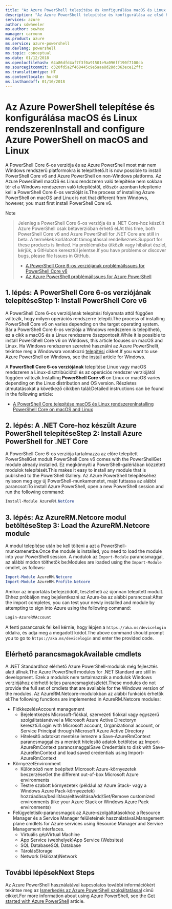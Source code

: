 ```yaml
---
title: "Az Azure PowerShell telepítése és konfigurálása macOS és Linux rendszeren | Microsoft Docs"
description: "Az Azure PowerShell telepítése és konfigurálása az első használathoz macOS és Linux rendszeren."
services: azure
author: sdwheeler
ms.author: sewhee
manager: carmonm
ms.product: azure
ms.service: azure-powershell
ms.devlang: powershell
ms.topic: conceptual
ms.date: 01/12/2018
ms.openlocfilehash: 64a86dfd4af7f3f0a91501e9a096ff190f7100cb
ms.sourcegitcommit: d320fd5a2f468445c9e5aaa8d28dc363ece12ffc
ms.translationtype: HT
ms.contentlocale: hu-HU
ms.lasthandoff: 01/16/2018
---
```

# <a name="install-and-configure-azure-powershell-on-macos-and-linux"></a><span data-ttu-id="737a5-103">Az Azure PowerShell telepítése és konfigurálása macOS és Linux rendszeren</span><span class="sxs-lookup"><span data-stu-id="737a5-103">Install and configure Azure PowerShell on macOS and Linux</span></span>

<span data-ttu-id="737a5-104">A PowerShell Core 6-os verziója és az Azure PowerShell most már nem Windows rendszerű platformokra is telepíthető.</span><span class="sxs-lookup"><span data-stu-id="737a5-104">It is now possible to install PowerShell Core v6 and Azure PowerShell on non-Windows platforms.</span></span>
<span data-ttu-id="737a5-105">Az Azure PowerShell macOS és Linux rendszeren való telepítése nem sokban tér el a Windows rendszeren való telepítéstől, először azonban telepítenie kell a PowerShell Core 6-os verzióját is.</span><span class="sxs-lookup"><span data-stu-id="737a5-105">The process of installing Azure PowerShell on macOS and Linux is not that different from Windows, however, you must first install PowerShell Core v6.</span></span>

> [!NOTE]

> <span data-ttu-id="737a5-106">Jelenleg a PowerShell Core 6-os verziója és a .NET Core-hoz készült Azure PowerShell csak bétaverzióban érhető el.</span><span class="sxs-lookup"><span data-stu-id="737a5-106">At this time, both PowerShell Core v6 and Azure PowerShell for .NET Core are still in beta.</span></span>
> <span data-ttu-id="737a5-107">A termékek korlátozott támogatással rendelkeznek.</span><span class="sxs-lookup"><span data-stu-id="737a5-107">Support for these products is limited.</span></span> <span data-ttu-id="737a5-108">Ha problémákba ütközik vagy hibákat észlel, kérjük, a GitHubon keresztül jelentse.</span><span class="sxs-lookup"><span data-stu-id="737a5-108">If you have problems or discover bugs, please file Issues in GitHub.</span></span>
>
> * [<span data-ttu-id="737a5-109">A PowerShell Core 6-os verziójának problémái</span><span class="sxs-lookup"><span data-stu-id="737a5-109">Issues for PowerShell Core v6</span></span>](https://github.com/PowerShell/PowerShell/issues)
> * [<span data-ttu-id="737a5-110">Az Azure PowerShell problémái</span><span class="sxs-lookup"><span data-stu-id="737a5-110">Issues for Azure PowerShell</span></span>](https://github.com/azure/azure-docs-powershell/issues)

## <a name="step-1-install-powershell-core-v6"></a><span data-ttu-id="737a5-111">1. lépés: A PowerShell Core 6-os verziójának telepítése</span><span class="sxs-lookup"><span data-stu-id="737a5-111">Step 1: Install PowerShell Core v6</span></span>

<span data-ttu-id="737a5-112">A PowerShell Core 6-os verziójának telepítési folyamata attól függően változik, hogy milyen operációs rendszerre telepíti.</span><span class="sxs-lookup"><span data-stu-id="737a5-112">The process of installing PowerShell Core v6 on varies depending on the target operating system.</span></span>
<span data-ttu-id="737a5-113">Bár a PowerShell Core 6-os verziója a Windows rendszeren is telepíthető, ez a cikk a macOS és a Linux rendszerre összpontosít.</span><span class="sxs-lookup"><span data-stu-id="737a5-113">While it is possible to install PowerShell Core v6 on Windows, this article focuses on macOS and Linux.</span></span> <span data-ttu-id="737a5-114">Ha Windows rendszeren szeretné használni az Azure PowerShellt, tekintse meg a Windowsra vonatkozó [telepítési](./install-azurerm-ps.md) cikket.</span><span class="sxs-lookup"><span data-stu-id="737a5-114">If you want to use Azure PowerShell on Windows, see the [install](./install-azurerm-ps.md) article for Windows.</span></span>

<span data-ttu-id="737a5-115">A **PowerShell Core 6-os verziójának** telepítése Linux vagy macOS rendszeren a Linux-disztribúciótól és az operációs rendszer verziójától függően változik.</span><span class="sxs-lookup"><span data-stu-id="737a5-115">Installing **PowerShell Core v6** on Linux or macOS varies depending on the Linux distribution and OS version.</span></span>
<span data-ttu-id="737a5-116">Részletes útmutatásokat a következő cikkben talál:</span><span class="sxs-lookup"><span data-stu-id="737a5-116">Detailed instructions can be found in the following article:</span></span>

- [<span data-ttu-id="737a5-117">A PowerShell Core telepítése macOS és Linux rendszeren</span><span class="sxs-lookup"><span data-stu-id="737a5-117">Installing PowerShell Core on macOS and Linux</span></span>](/powershell/scripting/setup/installing-powershell-core-on-macos-and-linux)

## <a name="step-2-install-azure-powershell-for-net-core"></a><span data-ttu-id="737a5-118">2. lépés: A .NET Core-hoz készült Azure PowerShell telepítése</span><span class="sxs-lookup"><span data-stu-id="737a5-118">Step 2: Install Azure PowerShell for .NET Core</span></span>

<span data-ttu-id="737a5-119">A PowerShell Core 6-os verziója tartalmazza az előre telepített PowerShellGet modult.</span><span class="sxs-lookup"><span data-stu-id="737a5-119">PowerShell Core v6 comes with the PowerShellGet module already installed.</span></span> <span data-ttu-id="737a5-120">Ez megkönnyíti a PowerShell-galériában közzétett modulok telepítését.</span><span class="sxs-lookup"><span data-stu-id="737a5-120">This makes it easy to install any module that is published to the PowerShell Gallery.</span></span> <span data-ttu-id="737a5-121">Az Azure PowerShell telepítéséhez nyisson meg egy új PowerShell-munkamenetet, majd futtassa az alábbi parancsot:</span><span class="sxs-lookup"><span data-stu-id="737a5-121">To install Azure PowerShell, open a new PowerShell session and run the following command:</span></span>

```powershell
Install-Module AzureRM.NetCore
```

## <a name="step-3-load-the-azurermnetcore-module"></a><span data-ttu-id="737a5-122">3. lépés: Az AzureRM.Netcore modul betöltése</span><span class="sxs-lookup"><span data-stu-id="737a5-122">Step 3: Load the AzureRM.Netcore module</span></span>

<span data-ttu-id="737a5-123">A modul telepítése után be kell tölteni a azt a PowerShell-munkamenetbe.</span><span class="sxs-lookup"><span data-stu-id="737a5-123">Once the module is installed, you need to load the module into your PowerShell session.</span></span> <span data-ttu-id="737a5-124">A modulok az `Import-Module` parancsmaggal, az alábbi módon tölthetők be:</span><span class="sxs-lookup"><span data-stu-id="737a5-124">Modules are loaded using the `Import-Module` cmdlet, as follows:</span></span>

```powershell
Import-Module AzureRM.Netcore
Import-Module AzureRM.Profile.Netcore
```

<span data-ttu-id="737a5-125">Amikor az importálás befejeződött, tesztelheti az újonnan telepített modult. Ehhez próbáljon meg bejelentkezni az Azure-ba az alábbi paranccsal:</span><span class="sxs-lookup"><span data-stu-id="737a5-125">After the import completes, you can test your newly installed and module by attempting to sign into Azure using the following command:</span></span>

```powershell
Login-AzureRMAccount
```

<span data-ttu-id="737a5-126">A fenti parancsnak fel kell kérnie, hogy lépjen a `https://aka.ms/devicelogin` oldalra, és adja meg a megadott kódot.</span><span class="sxs-lookup"><span data-stu-id="737a5-126">The above command should prompt you to go to `https://aka.ms/devicelogin` and enter the provided code.</span></span>

## <a name="available-cmdlets"></a><span data-ttu-id="737a5-127">Elérhető parancsmagok</span><span class="sxs-lookup"><span data-stu-id="737a5-127">Available cmdlets</span></span>

<span data-ttu-id="737a5-128">A .NET Standardhoz elérhető Azure PowerShell-modulok még fejlesztés alatt állnak.</span><span class="sxs-lookup"><span data-stu-id="737a5-128">The Azure PowerShell modules for .NET Standard are still in development.</span></span> <span data-ttu-id="737a5-129">Ezek a modulok nem tartalmazzák a modulok Windows verziójához elérhető teljes parancsmagkészletét.</span><span class="sxs-lookup"><span data-stu-id="737a5-129">These modules do not provide the full set of cmdlets that are available for the Windows version of the modules.</span></span> <span data-ttu-id="737a5-130">Az AzureRM.Netcore-modulokban az alábbi funkciók érhetők el:</span><span class="sxs-lookup"><span data-stu-id="737a5-130">The following functions are implemented in AzureRM.Netcore modules:</span></span>

* <span data-ttu-id="737a5-131">Fiókkezelés</span><span class="sxs-lookup"><span data-stu-id="737a5-131">Account management</span></span>
  - <span data-ttu-id="737a5-132">Bejelentkezés Microsoft-fiókkal, szervezeti fiókkal vagy egyszerű szolgáltatásnévvel a Microsoft Azure Active Directoryn keresztül</span><span class="sxs-lookup"><span data-stu-id="737a5-132">Login with Microsoft account, Organizational account, or Service Principal through Microsoft Azure Active Directory</span></span>
  - <span data-ttu-id="737a5-133">Hitelesítő adatokat mentése lemezre a Save-AzureRmContext parancsmaggal és a mentett hitelesítő adatok betöltése az Import-AzureRmContext parancsmaggal</span><span class="sxs-lookup"><span data-stu-id="737a5-133">Save Credentials to disk with Save-AzureRmContext and load saved credentials using Import-AzureRmContext</span></span>
* <span data-ttu-id="737a5-134">Környezet</span><span class="sxs-lookup"><span data-stu-id="737a5-134">Environment</span></span>
  - <span data-ttu-id="737a5-135">Különböző nem beépített Microsoft Azure-környezetek beszerzése</span><span class="sxs-lookup"><span data-stu-id="737a5-135">Get the different out-of-box Microsoft Azure environments</span></span>
  - <span data-ttu-id="737a5-136">Testre szabott környezetek (például az Azure Stack- vagy a Windows Azure Pack-környezetek) hozzáadása/beállítása/eltávolítása</span><span class="sxs-lookup"><span data-stu-id="737a5-136">Add/Set/Remove customized environments (like your Azure Stack or Windows Azure Pack environments)</span></span>
* <span data-ttu-id="737a5-137">Felügyeletisík-parancsmagok az Azure-szolgáltatásokhoz a Resource Manager és a Service Manager felületeinek használatával.</span><span class="sxs-lookup"><span data-stu-id="737a5-137">Management plane cmdlets for Azure services using Resource Manager and Service Management interfaces.</span></span>
  - <span data-ttu-id="737a5-138">Virtuális gép</span><span class="sxs-lookup"><span data-stu-id="737a5-138">Virtual Machine</span></span>
  - <span data-ttu-id="737a5-139">App Service (webhelyek)</span><span class="sxs-lookup"><span data-stu-id="737a5-139">App Service (Websites)</span></span>
  - <span data-ttu-id="737a5-140">SQL Database</span><span class="sxs-lookup"><span data-stu-id="737a5-140">SQL Database</span></span>
  - <span data-ttu-id="737a5-141">Tárolás</span><span class="sxs-lookup"><span data-stu-id="737a5-141">Storage</span></span>
  - <span data-ttu-id="737a5-142">Network (Hálózat)</span><span class="sxs-lookup"><span data-stu-id="737a5-142">Network</span></span>

## <a name="next-steps"></a><span data-ttu-id="737a5-143">További lépések</span><span class="sxs-lookup"><span data-stu-id="737a5-143">Next Steps</span></span>

<span data-ttu-id="737a5-144">Az Azure PowerShell használatával kapcsolatos további információkért tekintse meg az [Ismerkedés az Azure PowerShell szolgáltatással](get-started-azureps.md) című cikket.</span><span class="sxs-lookup"><span data-stu-id="737a5-144">For more information about using Azure PowerShell, see the [Get started with Azure PowerShell](get-started-azureps.md) article.</span></span>
